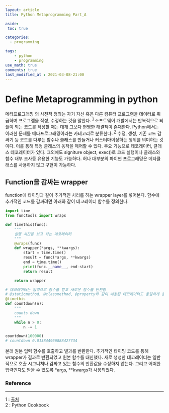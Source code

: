 ```yaml
---
layout: article
title: Python Metaprogramming Part_A

aside:
 toc: true

categories:
  - programming

tags: 
    - python
    - programming
use_math: true
comments: true
last_modified_at : 2021-03-08-21:00
---
```


# Define Metaprogramming in python
메타프로그래밍 의 사전적 정의는 자기 자신 혹은 다른 컴퓨터 프로그램을 데이터로 취급하며 프로그램을 작성, 수정하는 것을 말한다. <sup>[1](#footnote_1)</sup> 소프트웨어 개발에서는 반복적으로 되풀이 되는 코드를 작성할 때는 대개 그보다 현명한 해결책이 존재한다. Python에서는 이러한 문제를 메타프로그래밍이라는 카테고리로 분류한다. <sup>[2](#footnote_2)</sup> 수정, 생성, 기존 코드 감싸기 등 코드를 다루는 함수나 클래스를 만들거나 커스터마이징하는 행위를 의미하는 것이다. 이를 통해 특정 클래스의 동작을 제어할 수 있다. 주요 기능으로 데코레이터, 클래스 데코레이터가 있다. 그외에도 signiture object, exec()로 코드 실행이나 클래스와 함수 내부 조사등 유용한 기능도 가능하다. 허나 대부분의 파이썬 프로그래밍은 메타클래스를 사용하지 않고 구현이 가능하다. 

## Function을 감싸는 wrapper
function에 타이밍과 같이 추가적인 처리를 하는 wrapper layer를 넣어본다. 함수에 추가적인 코드를 감싸려면 아래와 같이 데코레이터 함수를 정의한다. 

``` python
import time 
from functools import wraps

def timethis(func):
    """
    실행 시간을 보고 하는 데코레이터
    """
    @wraps(func)
    def wrapper(*args, **kwargs):
        start = time.time()
        result = func(*args, **kwargs)
        end = time.time()
        print(func.__name__, end-start)
        return result

    return wrapper

# 데코레이터는 입력으로 함수를 받고 새로운 함수를 반환함
# @staticmethod, @classmethod, @property와 같이 내장된 데코레이터도 동일하게 동작함 
@timethis
def countdown(n):
    """
    counts down 
    """
    while n > 0:
        n -= 1

countdown(100000)
# countdown 0.013844966888427734
``` 
본래 원본 입력 함수를 호출하고 별과를 반환한다. 추가적인 타이밍 코드를 통해 wrapper가 결과로 반환되었고 원본 함수를 대신했다. 새로 생성한 데코레이터는 일반적으로 호출 시그니처나 감싸고 있는 함수의 반환값을 수정하지 않는다. 그리고 어떠한 입력인자도 받을 수 있도록 *args, **kwargs가 사용되었다. 




### Reference
__________________________________________________________________
<!-- 글 뒷 부분에 -->
<a name="footnote_1">1</a> : [출처](https://ko.wikipedia.org/wiki/%EB%A9%94%ED%83%80%ED%94%84%EB%A1%9C%EA%B7%B8%EB%9E%98%EB%B0%8D)  
<a name="footnote_2">2</a> : Python Cookbook